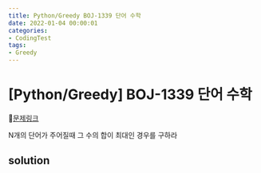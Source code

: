 ```yaml
---
title: Python/Greedy BOJ-1339 단어 수학
date: 2022-01-04 00:00:01
categories:
- CodingTest
tags:
- Greedy
---
```


# [Python/Greedy] BOJ-1339 단어 수학

📌[문제링크 ](https://www.acmicpc.net/problem/13305) 

N개의 단어가 주어질때 그 수의 합이 최대인 경우를 구하라<br>

## solution

```python

```

